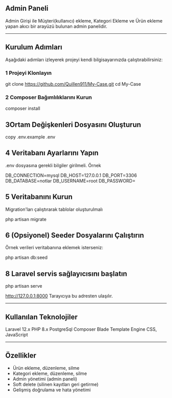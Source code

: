 ## Admin Paneli 

Admin Girişi ile Müşteri(kullanıcı) ekleme, Kategori Ekleme ve Ürün ekleme yapan akıcı bir arayüzü bulunan admin panelidir.

---

## Kurulum Adımları

Aşağıdaki adımları izleyerek projeyi kendi bilgisayarınızda çalıştırabilirsiniz:

### 1 Projeyi Klonlayın

git clone https://github.com/Quillen911/My-Case.git
cd My-Case

### 2 Composer Bağımlılıklarını Kurun

composer install

## 3Ortam Değişkenleri Dosyasını Oluşturun

copy .env.example .env

## 4 Veritabanı Ayarlarını Yapın

.env dosyasına gerekli bilgiler girilmeli. Örnek

DB_CONNECTION=mysql
DB_HOST=127.0.0.1
DB_PORT=3306
DB_DATABASE=notlar
DB_USERNAME=root
DB_PASSWORD=


## 5 Veritabanını Kurun
Migration'ları çalıştırarak tablolar oluşturulmalı

php artisan migrate

## 6 (Opsiyonel) Seeder Dosyalarını Çalıştırın
Örnek verileri veritabanına eklemek isterseniz:

php artisan db:seed

## 8 Laravel servis sağlayıcısını başlatın

php artisan serve

http://127.0.0.1:8000  Tarayıcıya bu adresten ulaşılır.

---

##  Kullanılan Teknolojiler

Laravel 12.x
PHP 8.x
PostgreSql
Composer
Blade Template Engine
CSS, JavaScript

---

##  Özellikler

- Ürün ekleme, düzenleme, silme
- Kategori ekleme, düzenleme, silme
- Admin yönetimi (admin paneli)
- Soft delete (silinen kayıtları geri getirme)
- Gelişmiş doğrulama ve hata yönetimi

  
